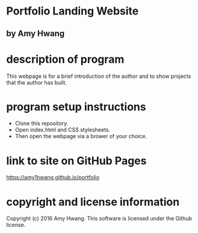 # Portfolio Landing Website
## by Amy Hwang

# description of program
This webpage is for a brief introduction of the author and to show projects that the author has built.

# program setup instructions
* Clone this repository.
* Open index.html and CSS stylesheets.
* Then open the webpage via a brower of your choice.

# link to site on GitHub Pages
https://amy1hwang.github.io/portfolio

# copyright and license information
Copyright (c) 2016 Amy Hwang. This software is licensed under the Github license.
